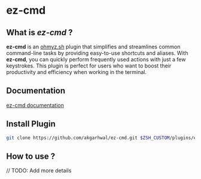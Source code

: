 # ez-cmd

## What is ***ez-cmd*** ?
**ez-cmd** is an [ohmyz.sh](https://ohmyz.sh/) plugin that simplifies and streamlines common command-line tasks by providing easy-to-use shortcuts and aliases. With **ez-cmd**, you can quickly perform frequently used actions with just a few keystrokes. This plugin is perfect for users who want to boost their productivity and efficiency when working in the terminal.


## Documentation

[ez-cmd documentation](https://github.com/akgarhwal/ez-cmd/blob/main/docs/ez-cmd.md)

## Install Plugin
```sh
git clone https://github.com/akgarhwal/ez-cmd.git $ZSH_CUSTOM/plugins/ez-cmd
```

## How to use ?
// TODO: Add more details
